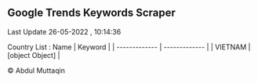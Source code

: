 

## Google Trends Keywords Scraper 
 
Last Update 26-05-2022 , 10:14:36

Country List :
 Name  | Keyword |
| ------------- | ------------- |
| VIETNAM | [object Object] |



© Abdul Muttaqin 
